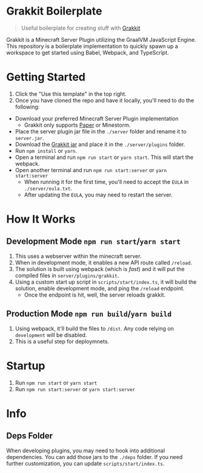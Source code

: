 # Grakkit Boilerplate

> Useful boilerplate for creating stuff with [Grakkit](https://github.com/grakkit/grakkit)

Grakkit is a Minecraft Server Plugin utilizing the GraalVM JavaScript Engine. This repository is a boilerplate
implementation to quickly spawn up a workspace to get started using Babel, Webpack, and TypeScript.

# Getting Started

1. Click the "Use this template" in the top right.
2. Once you have cloned the repo and have it locally, you'll need to do the following:

- Download your preferred Minecraft Server Plugin implementation
  - Grakkit only supports [Paper](https://papermc.io/downloads) or Minestorm.
- Place the server plugin jar file in the `./server` folder and rename it to `server.jar`.
- Download the [Grakkit jar](https://github.com/grakkit/grakkit/releases) and place it in the `./server/plugins` folder.
- Run `npm install` or `yarn`.
- Open a terminal and run `npm run start` or `yarn start`. This will start the webpack.
- Open another terminal and run `npm run start:server` or `yarn start:server`
  - When running it for the first time, you'll need to accept the `EULA` in `./server/eula.txt`.
  - After updating the `EULA`, you may need to restart the server.

# How It Works

## Development Mode `npm run start`/`yarn start`

1. This uses a webserver within the minecraft server.
2. When in development mode, it enables a new API route called `/reload`.
3. The solution is built using webpack (which is _fast_) and it will put the compiled files in `server/plugins/grakkit`.
4. Using a custom start up script in `scripts/start/index.ts`, it will build the solution, enable development mode, and
   ping the `/reload` endpoint.
   - Once the endpoint is hit, well, the server reloads grakkit.

## Production Mode `npm run build`/`yarn build`

1. Using webpack, it'll build the files to `/dist`. Any code relying on `development` will be disabled.
2. This is a useful step for deploymnets.

# Startup

1. Run `npm run start` or `yarn start`
2. Run `npm run start:server` or `yarn start:server`

# Info

## Deps Folder

When developing plugins, you may need to hook into additional dependencies. You can add those jars to the `./deps`
folder. If you need further customization, you can update `scripts/start/index.ts`.
